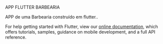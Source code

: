 APP FLUTTER BARBEARIA

APP de uma Barbearia construído em flutter..




For help getting started with Flutter, view our
[online documentation](https://flutter.dev/docs), which offers tutorials,
samples, guidance on mobile development, and a full API reference.
